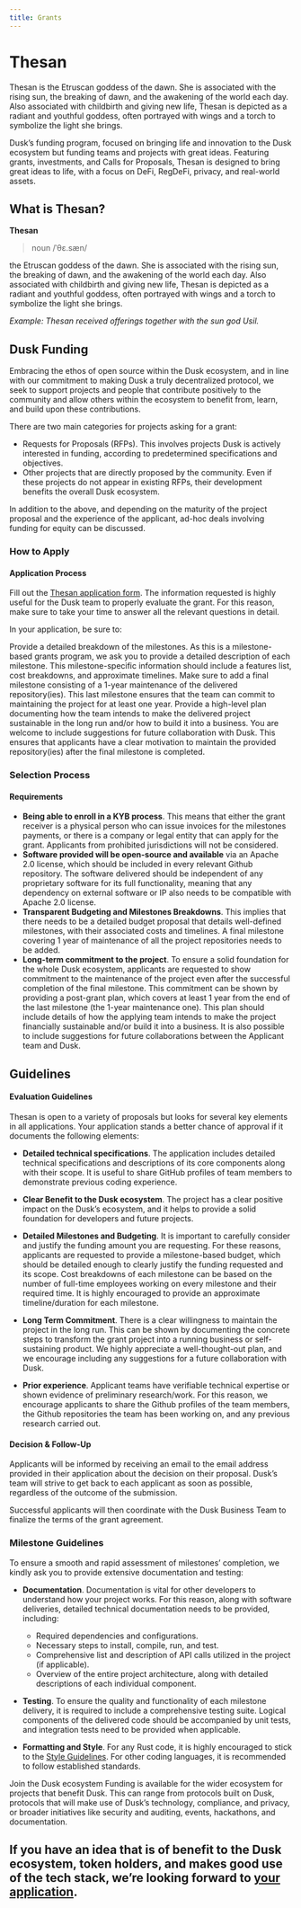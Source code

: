 ```yaml
---
title: Grants 
---
```


# Thesan
Thesan is the Etruscan goddess of the dawn. She is associated with the rising sun, the breaking of dawn, and the awakening of the world each day. Also associated with childbirth and giving new life, Thesan is depicted as a radiant and youthful goddess, often portrayed with wings and a torch to symbolize the light she brings.

Dusk’s funding program, focused on bringing life and innovation to the Dusk ecosystem but funding teams and projects with great ideas. Featuring grants, investments, and Calls for Proposals, Thesan is designed to bring great ideas to life, with a focus on DeFi, RegDeFi, privacy, and real-world assets. 

## What is Thesan?

__Thesan__

> noun
> /ˈθɛ.sæn/

the Etruscan goddess of the dawn. She is associated with the rising sun, the breaking of dawn, and the awakening of the world each day. Also associated with childbirth and giving new life, Thesan is depicted as a radiant and youthful goddess, often portrayed with wings and a torch to symbolize the light she brings.

_Example:
Thesan received offerings together with the sun god Usil._





## Dusk Funding

Embracing the ethos of open source within the Dusk ecosystem, and in line with our commitment to making Dusk a truly decentralized protocol, we seek to support projects and people that contribute positively to the community and allow others within the ecosystem to benefit from, learn, and build upon these contributions.

There are two main categories for projects asking for a grant:

- Requests for Proposals (RFPs). This involves projects Dusk is actively interested in funding, according to predetermined specifications and objectives.
- Other projects that are directly proposed by the community. Even if these projects do not appear in existing RFPs, their development benefits the overall Dusk ecosystem.

In addition to the above, and depending on the maturity of the project proposal and the experience of the applicant, ad-hoc deals involving funding for equity can be discussed.



### How to Apply



#### Application Process



Fill out the [Thesan application form](https://qfisyyuui1g.typeform.com/to/uAucnWFJ). 
The information requested is highly useful for the Dusk team to properly evaluate the grant. For this reason, make sure to take your time to answer all the relevant questions in detail.

In your application, be sure to:


Provide a detailed breakdown of the milestones. As this is a milestone-based grants program, we ask you to provide a detailed description of each milestone. This milestone-specific information should include a features list, cost breakdowns, and approximate timelines. Make sure to add a final milestone consisting of a 1-year maintenance of the delivered repository(ies). This last milestone ensures that the team can commit to maintaining the project for at least one year.
Provide a high-level plan documenting how the team intends to make the delivered project sustainable in the long run and/or how to build it into a business. You are welcome to include suggestions for future collaboration with Dusk. This ensures that applicants have a clear motivation to maintain the provided repository(ies) after the final milestone is completed.


### Selection Process

#### Requirements
- **Being able to enroll in a KYB process**. This means that either the grant receiver is a physical person who can issue invoices for the milestones payments, or there is a company or legal entity that can apply for the grant. Applicants from prohibited jurisdictions will not be considered.
- **Software provided will be open-source and available** via an Apache 2.0 license, which should be included in every relevant Github repository. The software delivered should be independent of any proprietary software for its full functionality, meaning that any dependency on external software or IP also needs to be compatible with Apache 2.0 license.
- **Transparent Budgeting and Milestones Breakdowns**. This implies that there needs to be a detailed budget proposal that details well-defined milestones, with their associated costs and timelines. A final milestone covering 1 year of maintenance of all the project repositories needs to be added. 
- **Long-term commitment to the project**. To ensure a solid foundation for the whole Dusk ecosystem, applicants are requested to show commitment to the maintenance of the project even after the successful completion of the final milestone. This commitment can be shown by providing a post-grant plan, which covers at least 1 year from the end of the last milestone (the 1-year maintenance one). This plan should include details of how the applying team intends to make the project financially sustainable and/or build it into a business. It is also possible to include suggestions for future collaborations between the Applicant team and Dusk.


## Guidelines
#### Evaluation Guidelines

Thesan is open to a variety of proposals but looks for several key elements in all applications. Your application stands a better chance of approval if it documents the following elements:

- **Detailed technical specifications**. The application includes detailed technical specifications and descriptions of its core components along with their scope. It is useful to share GitHub profiles of team members to demonstrate previous coding experience.

- **Clear Benefit to the Dusk ecosystem**. The project has a clear positive impact on the Dusk’s ecosystem, and it helps to provide a solid foundation for developers and future projects.

- **Detailed Milestones and Budgeting**. It is important to carefully consider and justify the funding amount you are requesting.
For these reasons, applicants are requested to provide a milestone-based budget, which should be detailed enough to clearly justify the funding requested and its scope. Cost breakdowns of each milestone can be based on the number of full-time employees working on every milestone and their required time. It is highly encouraged to provide an approximate timeline/duration for each milestone.


- **Long Term Commitment**. There is a clear willingness to maintain the project in the long run. This can be shown by documenting the concrete steps to transform the grant project into a running business or self-sustaining product. We highly appreciate a well-thought-out plan, and we encourage including any suggestions for a future collaboration with Dusk.

- **Prior experience**. Applicant teams have verifiable technical expertise or shown evidence of preliminary research/work. For this reason, we encourage applicants to share the Github profiles of the team members, the Github repositories the team has been working on, and any previous research carried out.

#### Decision & Follow-Up
Applicants will be informed by receiving an email to the email address provided in their application about the decision on their proposal. Dusk’s team will strive to get back to each applicant as soon as possible, regardless of the outcome of the submission.

Successful applicants will then coordinate with the Dusk Business Team to finalize the terms of the grant agreement.


### Milestone Guidelines

To ensure a smooth and rapid assessment of milestones’ completion, we kindly ask you to provide extensive documentation and testing:

- **Documentation**. Documentation is vital for other developers to understand how your project works. For this reason, along with software deliveries, detailed technical documentation needs to be provided, including:

  - Required dependencies and configurations.
  - Necessary steps to install, compile, run, and test.
  - Comprehensive list and description of API calls utilized in the project (if applicable).
  - Overview of the entire project architecture, along with detailed descriptions of each individual component.

- **Testing**. To ensure the quality and functionality of each milestone delivery, it is required to include a comprehensive testing suite. Logical components of the delivered code should be accompanied by unit tests, and integration tests need to be provided when applicable.

- **Formatting and Style**. For any Rust code, it is highly encouraged to stick to the <a href="https://doc.rust-lang.org/1.0.0/style/README.html" target="_blank" >Style Guidelines</a>. For other coding languages, it is recommended to follow established standards.


Join the Dusk ecosystem
Funding is available for the wider ecosystem for projects that benefit Dusk. This can range from protocols built on Dusk, protocols that will make use of Dusk’s technology, compliance, and privacy, or broader initiatives like security and auditing, events, hackathons, and documentation. 

If you have an idea that is of benefit to the Dusk ecosystem, token holders, and makes good use of the tech stack, we’re looking forward to [your application](https://qfisyyuui1g.typeform.com/to/uAucnWFJ). 
---


